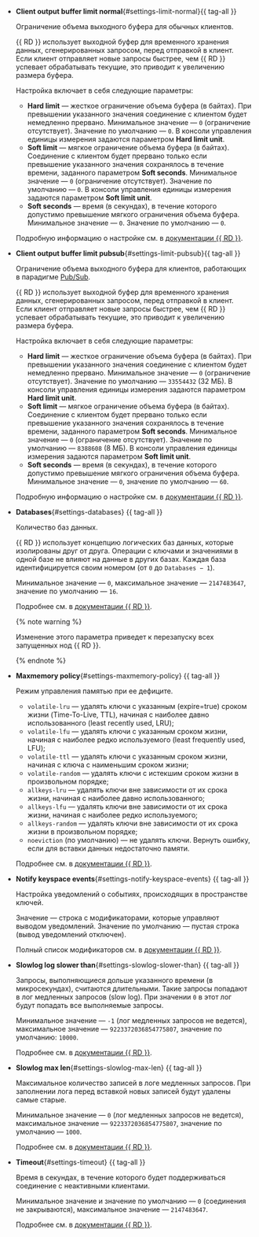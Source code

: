 * **Client output buffer limit normal**{#settings-limit-normal}{{ tag-all }}

    Ограничение объема выходного буфера для обычных клиентов.

    {{ RD }} использует выходной буфер для временного хранения данных, сгенерированных запросом, перед отправкой в клиент. Если клиент отправляет новые запросы быстрее, чем {{ RD }} успевает обрабатывать текущие, это приводит к увеличению размера буфера.

    Настройка включает в себя следующие параметры:

    * **Hard limit** — жесткое ограничение объема буфера (в байтах). При превышении указанного значения соединение с клиентом будет немедленно прервано. Минимальное значение — `0` (ограничение отсутствует). Значение по умолчанию — `0`. В консоли управления единицы измерения задаются параметром **Hard limit unit**.
    * **Soft limit** — мягкое ограничение объема буфера (в байтах). Соединение с клиентом будет прервано только если превышение указанного значения сохранялось в течение времени, заданного параметром **Soft seconds**. Минимальное значение — `0` (ограничение отсутствует). Значение по умолчанию — `0`. В консоли управления единицы измерения задаются параметром **Soft limit unit**.
    * **Soft seconds** — время (в секундах), в течение которого допустимо превышение мягкого ограничения объема буфера. Минимальное значение — `0`. Значение по умолчанию — `0`.

    Подробную информацию о настройке см. в [документации {{ RD }}](https://redis.io/docs/reference/clients/#output-buffer-limits).

* **Client output buffer limit pubsub**{#settings-limit-pubsub}{{ tag-all }}

    Ограничение объема выходного буфера для клиентов, работающих в парадигме [Pub/Sub](https://redis.io/docs/manual/pubsub/).

    {{ RD }} использует выходной буфер для временного хранения данных, сгенерированных запросом, перед отправкой в клиент. Если клиент отправляет новые запросы быстрее, чем {{ RD }} успевает обрабатывать текущие, это приводит к увеличению размера буфера.

    Настройка включает в себя следующие параметры:

    * **Hard limit** — жесткое ограничение объема буфера (в байтах). При превышении указанного значения соединение с клиентом будет немедленно прервано. Минимальное значение — `0` (ограничение отсутствует). Значение по умолчанию — `33554432` (32 МБ). В консоли управления единицы измерения задаются параметром **Hard limit unit**.
    * **Soft limit** — мягкое ограничение объема буфера (в байтах). Соединение с клиентом будет прервано только если превышение указанного значения сохранялось в течение времени, заданного параметром **Soft seconds**. Минимальное значение — `0` (ограничение отсутствует). Значение по умолчанию — `8388608` (8 МБ). В консоли управления единицы измерения задаются параметром **Soft limit unit**.
    * **Soft seconds** — время (в секундах), в течение которого допустимо превышение мягкого ограничения объема буфера. Минимальное значение — `0`, значение по умолчанию — `60`.

    Подробную информацию о настройке см. в [документации {{ RD }}](https://redis.io/docs/reference/clients/#output-buffer-limits).

* **Databases**{#settings-databases} {{ tag-all }}

    Количество баз данных.

    {{ RD }} использует концепцию логических баз данных, которые изолированы друг от друга. Операции с ключами и значениями в одной базе не влияют на данные в других базах. Каждая база идентифицируется своим номером (от `0` до `Databases − 1`).

    Минимальное значение — `0`, максимальное значение — `2147483647`, значение по умолчанию — `16`.

    Подробнее см. в [документации {{ RD }}](https://github.com/redis/redis/blob/6.0/redis.conf#L275).

    {% note warning %}

    Изменение этого параметра приведет к перезапуску всех запущенных нод {{ RD }}.

    {% endnote %}

* **Maxmemory policy**{#settings-maxmemory-policy} {{ tag-all }}

    Режим управления памятью при ее дефиците.

    * `volatile-lru` — удалять ключи с указанным (expire=true) сроком жизни (Time-To-Live, TTL), начиная с наиболее давно использованного (least recently used, LRU);
    * `volatile-lfu` — удалять ключи с указанным сроком жизни, начиная с наиболее редко используемого (least frequently used, LFU);
    * `volatile-ttl` — удалять ключи с указанным сроком жизни, начиная с ключа с наименьшим сроком жизни;
    * `volatile-random` — удалять ключи с истекшим сроком жизни в произвольном порядке;
    * `allkeys-lru` — удалять ключи вне зависимости от их срока жизни, начиная с наиболее давно использованного;
    * `allkeys-lfu` — удалять ключи вне зависимости от их срока жизни, начиная с наиболее редко используемого;
    * `allkeys-random` — удалять ключи вне зависимости от их срока жизни в произвольном порядке;
    * `noeviction` (по умолчанию) — не удалять ключи. Вернуть ошибку, если для вставки данных недостаточно памяти.

    Подробнее см. в [документации {{ RD }}](https://docs.redislabs.com/latest/rs/administering/database-operations/eviction-policy/).

* **Notify keyspace events**{#settings-notify-keyspace-events} {{ tag-all }}

    Настройка уведомлений о событиях, происходящих в пространстве ключей.

    Значение — строка с модификаторами, которые управляют выводом уведомлений. Значение по умолчанию — пустая строка (вывод уведомлений отключен).

    Полный список модификаторов см. в [документации {{ RD }}](http://redis.io/topics/notifications).

* **Slowlog log slower than**{#settings-slowlog-slower-than} {{ tag-all }}

    Запросы, выполняющиеся дольше указанного времени (в микросекундах), считаются длительными. Такие запросы попадают в лог медленных запросов (slow log). При значении `0` в этот лог будут попадать все выполняемые запросы.

    Минимальное значение — `-1` (лог медленных запросов не ведется), максимальное значение — `9223372036854775807`, значение по умолчанию: `10000`.

    Подробнее см. в [документации {{ RD }}](https://redis.io/commands/slowlog).

* **Slowlog max len**{#settings-slowlog-max-len} {{ tag-all }}

    Максимальное количество записей в логе медленных запросов. При заполнении лога перед вставкой новых записей будут удалены самые старые.

    Минимальное значение — `0` (лог медленных запросов не ведется), максимальное значение — `9223372036854775807`, значение по умолчанию — `1000`.

    Подробнее см. в [документации {{ RD }}](https://redis.io/commands/slowlog).

* **Timeout**{#settings-timeout} {{ tag-all }}

    Время в секундах, в течение которого будет поддерживаться соединение с неактивными клиентами.

    Минимальное значение и значение по умолчанию — `0` (соединения не закрываются), максимальное значение — `2147483647`.

    Подробнее см. в [документации {{ RD }}](https://redis.io/topics/clients).
